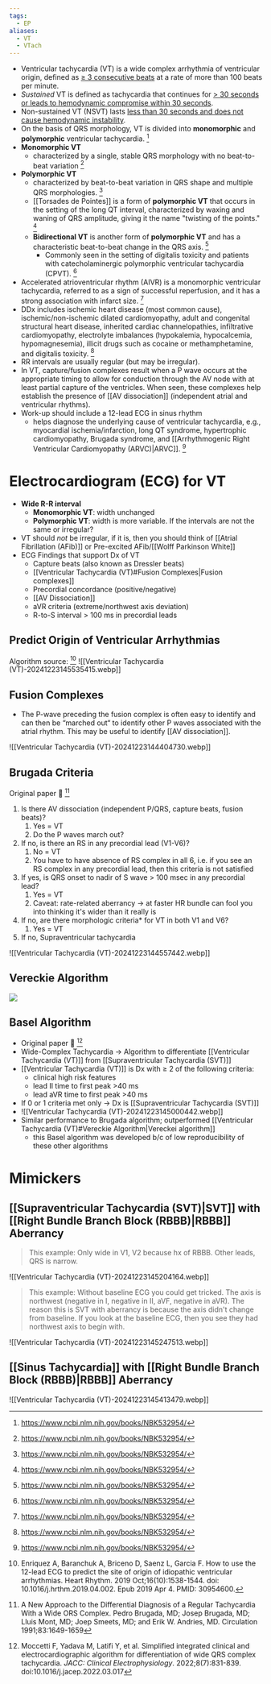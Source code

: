 ```yaml
---
tags:
  - EP
aliases:
  - VT
  - VTach
---
```

- Ventricular tachycardia (VT) is a wide complex arrhythmia of ventricular origin, defined as <u>≥ 3 consecutive beats</u> at a rate of more than 100 beats per minute. 
- *Sustained* VT is defined as tachycardia that continues for <u>> 30 seconds or leads to hemodynamic compromise within 30 seconds</u>. 
- Non-sustained VT (NSVT) lasts <u>less than 30 seconds and does not cause hemodynamic instability</u>.
- On the basis of QRS morphology, VT is divided into **monomorphic** and **polymorphic** ventricular tachycardia. [^pearls]
- **Monomorphic VT**
	- characterized by a single, stable QRS morphology with no beat-to-beat variation [^pearls]
- **Polymorphic VT**
	- characterized by beat-to-beat variation in QRS shape and multiple QRS morphologies. [^pearls]
	- [[Torsades de Pointes]] is a form of **polymorphic VT** that occurs in the setting of the long QT interval, characterized by waxing and waning of QRS amplitude, giving it the name "twisting of the points." [^pearls]
	- **Bidirectional VT** is another form of **polymorphic VT** and has a characteristic beat-to-beat change in the QRS axis. [^pearls]
		- Commonly seen in the setting of digitalis toxicity and patients with catecholaminergic polymorphic ventricular tachycardia (CPVT). [^pearls]
- Accelerated atrioventricular rhythm (AIVR) is a monomorphic ventricular tachycardia, referred to as a sign of successful reperfusion, and it has a strong association with infarct size. [^pearls]
- DDx includes ischemic heart disease (most common cause), ischemic/non-ischemic dilated cardiomyopathy, adult and congenital structural heart disease, inherited cardiac channelopathies, infiltrative cardiomyopathy, electrolyte imbalances (hypokalemia, hypocalcemia, hypomagnesemia), illicit drugs such as cocaine or methamphetamine, and digitalis toxicity. [^pearls]
- RR intervals are usually regular (but may be irregular).
- In VT, capture/fusion complexes result when a P wave occurs at the appropriate timing to allow for conduction through the AV node with at least partial capture of the ventricles. When seen, these complexes help establish the presence of [[AV dissociation]] (independent atrial and ventricular rhythms).
- Work-up should include a 12-lead ECG in sinus rhythm
	- helps diagnose the underlying cause of ventricular tachycardia, e.g., myocardial ischemia/infarction, long QT syndrome, hypertrophic cardiomyopathy, Brugada syndrome, and [[Arrhythmogenic Right Ventricular Cardiomyopathy (ARVC)|ARVC]]. [^pearls]

# Electrocardiogram (ECG) for VT

- **Wide R-R interval**
	- **Monomorphic VT**: width unchanged
	- **Polymorphic VT**: width is more variable. If the intervals are not the same or irregular?
- VT should *not* be irregular, if it is, then you should think of [[Atrial Fibrillation (AFib)]] or Pre-excited AFib/[[Wolff Parkinson White]]
- ECG Findings that support Dx of VT
	- Capture beats (also known as Dressler beats)
	- [[Ventricular Tachycardia (VT)#Fusion Complexes|Fusion complexes]]
	- Precordial concordance (positive/negative)
	- [[AV Dissociation]]
	- aVR criteria (extreme/northwest axis deviation)
	- R-to-S interval > 100 ms in precordial leads

## Predict Origin of Ventricular Arrhythmias

Algorithm source: [^enriquez]
![[Ventricular Tachycardia (VT)-20241223145535415.webp]]
## Fusion Complexes

- The P-wave preceding the fusion complex is often easy to identify and can then be “marched out“ to identify other P waves associated with the atrial rhythm. This may be useful to identify [[AV dissociation]].

![[Ventricular Tachycardia (VT)-20241223144404730.webp]]

## Brugada Criteria

Original paper 📄 [^brugada]

1. Is there AV dissociation (independent P/QRS, capture beats, fusion beats)?
	1. Yes = VT
	2. Do the P waves march out?
2. If no, is there an RS in any precordial lead (V1-V6)?
	1. No = VT
	2. You have to have absence of RS complex in all 6, i.e. if you see an RS complex in any precordial lead, then this criteria is not satisfied
3. If yes, is QRS onset to nadir of S wave > 100 msec in any precordial lead?
	1. Yes = VT
	2. Caveat: rate-related aberrancy → at faster HR bundle can fool you into thinking it's wider than it really is
4. If no, are there morphologic criteria* for VT in both V1 and V6?
	1. Yes = VT
5. If no, Supraventricular tachycardia

![[Ventricular Tachycardia (VT)-20241223144557442.webp]]

## Vereckie Algorithm



![](https://img.grepmed.com/uploads/10207/ekg-ventricular-electrocardiogram-vereckie-algorithm-original.jpeg)

## Basel Algorithm

- Original paper 📄 [^basel]
- Wide-Complex Tachycardia → Algorithm to differentiate [[Ventricular Tachycardia (VT)]] from [[Supraventricular Tachycardia (SVT)]]
- [[Ventricular Tachycardia (VT)]] is Dx with ≥ 2 of the following criteria:
	- clinical high risk features
	- lead II time to first peak >40 ms
	- lead aVR time to first peak >40 ms
- If 0 or 1 criteria met only → Dx is [[Supraventricular Tachycardia (SVT)]]
- ![[Ventricular Tachycardia (VT)-20241223145000442.webp]]
- Similar performance to Brugada algorithm; outperformed [[Ventricular Tachycardia (VT)#Vereckie Algorithm|Vereckei algorithm]]
	- this Basel algorithm was developed b/c of low reproducibility of these other algorithms


# Mimickers

## [[Supraventricular Tachycardia (SVT)|SVT]] with [[Right Bundle Branch Block (RBBB)|RBBB]] Aberrancy

> This example: Only wide in V1, V2 because hx of RBBB. Other leads, QRS is narrow.

![[Ventricular Tachycardia (VT)-20241223145204164.webp]]


> This example: Without baseline ECG you could get tricked. The axis is northwest (negative in I, negative in II, aVF, negative in aVR). The reason this is SVT with aberrancy is because the axis didn't change from baseline. If you look at the baseline ECG, then you see they had northwest axis to begin with.

![[Ventricular Tachycardia (VT)-20241223145247513.webp]]

## [[Sinus Tachycardia]] with [[Right Bundle Branch Block (RBBB)|RBBB]] Aberrancy

![[Ventricular Tachycardia (VT)-20241223145413479.webp]]

[^brugada]: A New Approach to the Differential Diagnosis of a Regular Tachycardia With a Wide ORS Complex. Pedro Brugada, MD; Josep Brugada, MD; Lluis Mont, MD; Joep Smeets, MD; and Erik W. Andries, MD. Circulation 1991;83:1649-1659
[^basel]: Moccetti F, Yadava M, Latifi Y, et al. Simplified integrated clinical and electrocardiographic algorithm for differentiation of wide QRS complex tachycardia. _JACC: Clinical Electrophysiology_. 2022;8(7):831-839. doi:10.1016/j.jacep.2022.03.017
[^enriquez]: Enriquez A, Baranchuk A, Briceno D, Saenz L, Garcia F. How to use the 12-lead ECG to predict the site of origin of idiopathic ventricular arrhythmias. Heart Rhythm. 2019 Oct;16(10):1538-1544. doi: 10.1016/j.hrthm.2019.04.002. Epub 2019 Apr 4. PMID: 30954600.
[^pearls]: https://www.ncbi.nlm.nih.gov/books/NBK532954/